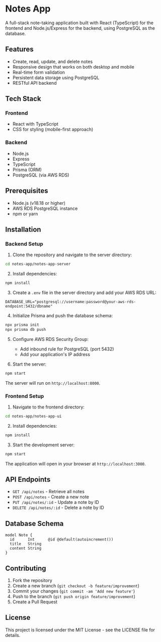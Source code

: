 # Notes App

A full-stack note-taking application built with React (TypeScript) for the frontend and Node.js/Express for the backend, using PostgreSQL as the database.

## Features

- Create, read, update, and delete notes
- Responsive design that works on both desktop and mobile
- Real-time form validation
- Persistent data storage using PostgreSQL
- RESTful API backend

## Tech Stack

### Frontend
- React with TypeScript
- CSS for styling (mobile-first approach)

### Backend
- Node.js
- Express
- TypeScript
- Prisma (ORM)
- PostgreSQL (via AWS RDS)

## Prerequisites

- Node.js (v18.18 or higher)
- AWS RDS PostgreSQL instance
- npm or yarn

## Installation

### Backend Setup

1. Clone the repository and navigate to the server directory:
```bash
cd notes-app/notes-app-server
```

2. Install dependencies:
```bash
npm install
```

3. Create a `.env` file in the server directory and add your AWS RDS URL:
```
DATABASE_URL="postgresql://username:password@your-aws-rds-endpoint:5432/dbname"
```

4. Initialize Prisma and push the database schema:
```bash
npx prisma init
npx prisma db push
```

5. Configure AWS RDS Security Group:
   - Add inbound rule for PostgreSQL (port 5432)
   - Add your application's IP address

6. Start the server:
```bash
npm start
```

The server will run on `http://localhost:8000`.

### Frontend Setup

1. Navigate to the frontend directory:
```bash
cd notes-app/notes-app-ui
```

2. Install dependencies:
```bash
npm install
```

3. Start the development server:
```bash
npm start
```

The application will open in your browser at `http://localhost:3000`.

## API Endpoints

- `GET /api/notes` - Retrieve all notes
- `POST /api/notes` - Create a new note
- `PUT /api/notes/:id` - Update a note by ID
- `DELETE /api/notes/:id` - Delete a note by ID

## Database Schema

```prisma
model Note {
  id      Int      @id @default(autoincrement())
  title   String
  content String
}
```

## Contributing

1. Fork the repository
2. Create a new branch (`git checkout -b feature/improvement`)
3. Commit your changes (`git commit -am 'Add new feature'`)
4. Push to the branch (`git push origin feature/improvement`)
5. Create a Pull Request

## License

This project is licensed under the MIT License - see the LICENSE file for details.
